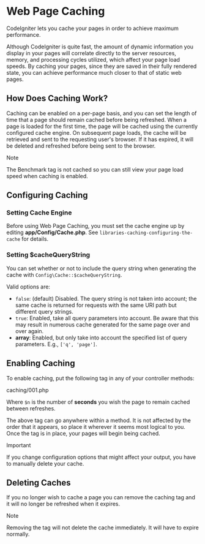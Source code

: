 # Web Page Caching

CodeIgniter lets you cache your pages in order to achieve maximum
performance.

Although CodeIgniter is quite fast, the amount of dynamic information
you display in your pages will correlate directly to the server
resources, memory, and processing cycles utilized, which affect your
page load speeds. By caching your pages, since they are saved in their
fully rendered state, you can achieve performance much closer to that of
static web pages.

<div class="contents" local="" depth="2">

</div>

## How Does Caching Work?

Caching can be enabled on a per-page basis, and you can set the length
of time that a page should remain cached before being refreshed. When a
page is loaded for the first time, the page will be cached using the
currently configured cache engine. On subsequent page loads, the cache
will be retrieved and sent to the requesting user's browser. If it has
expired, it will be deleted and refreshed before being sent to the
browser.

> [!NOTE]
> The Benchmark tag is not cached so you can still view your page load
> speed when caching is enabled.

## Configuring Caching

### Setting Cache Engine

Before using Web Page Caching, you must set the cache engine up by
editing **app/Config/Cache.php**. See
`libraries-caching-configuring-the-cache` for details.

### Setting \$cacheQueryString

You can set whether or not to include the query string when generating
the cache with `Config\Cache::$cacheQueryString`.

Valid options are:

- `false`: (default) Disabled. The query string is not taken into
  account; the same cache is returned for requests with the same URI
  path but different query strings.
- `true`: Enabled, take all query parameters into account. Be aware that
  this may result in numerous cache generated for the same page over and
  over again.
- **array**: Enabled, but only take into account the specified list of
  query parameters. E.g., `['q', 'page']`.

## Enabling Caching

To enable caching, put the following tag in any of your controller
methods:

<div class="literalinclude">

caching/001.php

</div>

Where `$n` is the number of **seconds** you wish the page to remain
cached between refreshes.

The above tag can go anywhere within a method. It is not affected by the
order that it appears, so place it wherever it seems most logical to
you. Once the tag is in place, your pages will begin being cached.

> [!IMPORTANT]
> If you change configuration options that might affect your output, you
> have to manually delete your cache.

## Deleting Caches

If you no longer wish to cache a page you can remove the caching tag and
it will no longer be refreshed when it expires.

> [!NOTE]
> Removing the tag will not delete the cache immediately. It will have
> to expire normally.
